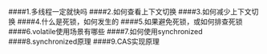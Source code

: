 ####1.多线程一定就快吗
####2.如何查看上下文切换
####3.如何减少上下文切换
####4.什么是死锁，如何发生的
####5.如果避免死锁，或如何排查死锁
####6.volatile使用场景有哪些
####7.如何使用synchronized
####8.synchronized原理
####9.CAS实现原理